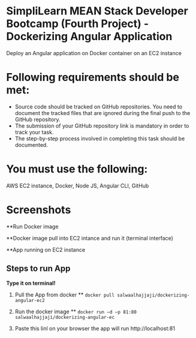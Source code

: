 # SimpliLearn MEAN Stack Developer Bootcamp (Fourth Project) - Dockerizing Angular Application
Deploy an Angular application on Docker container on an EC2 instance

# Following requirements should be met:  
* Source code should be tracked on GitHub repositories. You need to document the tracked files that are ignored during the final push to the GitHub repository.
* The submission of your GitHub repository link is mandatory in order to track your task.
* The step-by-step process involved in completing this task should be documented.

# You must use the following:
AWS EC2 instance, Docker, Node JS, Angular CLI, GitHub

# Screenshots 
**Run Docker image

**Docker image pull into EC2 intance and run it (terminal interface)

**App running on EC2 instance 

## Steps to run App
**Type it on terminal!**
1. Pull the App from docker 
       ** ```
        docker pull salwaalhajjaji/dockerizing-angular-ec2
        ```
        
2. Run the docker image 
        ** ```
        docker run –d –p 81:80 salwaalhajjaji/dockerizing-angular-ec
        ```
        
3. Paste this linl on your browser the app will run
    http://localhost:81

